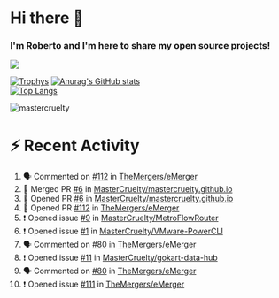 # Hi there 👋
### I'm Roberto and I'm here to share my open source projects!

<img src="https://komarev.com/ghpvc/?username=mastercruelty&label=Profile views&color=0e75b6"><br>

[![Trophys](https://github-profile-trophy.vercel.app/?username=mastercruelty)](https://github.com/ryo-ma/github-profile-trophy)
[![Anurag's GitHub stats](https://github-readme-stats.vercel.app/api?username=mastercruelty&show_icons=true&theme=tokyonight)](https://github.com/anuraghazra/github-readme-stats)<br>
[![Top Langs](https://github-readme-stats.vercel.app/api/top-langs/?username=mastercruelty&langs_count=10&hide=jupyter%20notebook&exclude_repo=Alarm-project&layout=compact&theme=tokyonight)](https://github.com/anuraghazra/github-readme-stats)
<p><img align="center" src="https://github-readme-streak-stats.herokuapp.com/?user=mastercruelty&" alt="mastercruelty" /></p>

# :zap: Recent Activity
<!--START_SECTION:activity-->
1. 🗣 Commented on [#112](https://github.com/TheMergers/eMerger/pull/112#issuecomment-1989574599) in [TheMergers/eMerger](https://github.com/TheMergers/eMerger)
2. 🎉 Merged PR [#6](https://github.com/MasterCruelty/mastercruelty.github.io/pull/6) in [MasterCruelty/mastercruelty.github.io](https://github.com/MasterCruelty/mastercruelty.github.io)
3. 💪 Opened PR [#6](https://github.com/MasterCruelty/mastercruelty.github.io/pull/6) in [MasterCruelty/mastercruelty.github.io](https://github.com/MasterCruelty/mastercruelty.github.io)
4. 💪 Opened PR [#112](https://github.com/TheMergers/eMerger/pull/112) in [TheMergers/eMerger](https://github.com/TheMergers/eMerger)
5. ❗ Opened issue [#9](https://github.com/MasterCruelty/MetroFlowRouter/issues/9) in [MasterCruelty/MetroFlowRouter](https://github.com/MasterCruelty/MetroFlowRouter)
6. ❗ Opened issue [#1](https://github.com/MasterCruelty/VMware-PowerCLI/issues/1) in [MasterCruelty/VMware-PowerCLI](https://github.com/MasterCruelty/VMware-PowerCLI)
7. 🗣 Commented on [#80](https://github.com/TheMergers/eMerger/issues/80#issuecomment-1986547338) in [TheMergers/eMerger](https://github.com/TheMergers/eMerger)
8. ❗ Opened issue [#11](https://github.com/MasterCruelty/gokart-data-hub/issues/11) in [MasterCruelty/gokart-data-hub](https://github.com/MasterCruelty/gokart-data-hub)
9. 🗣 Commented on [#80](https://github.com/TheMergers/eMerger/issues/80#issuecomment-1986531889) in [TheMergers/eMerger](https://github.com/TheMergers/eMerger)
10. ❗ Opened issue [#111](https://github.com/TheMergers/eMerger/issues/111) in [TheMergers/eMerger](https://github.com/TheMergers/eMerger)
<!--END_SECTION:activity-->
